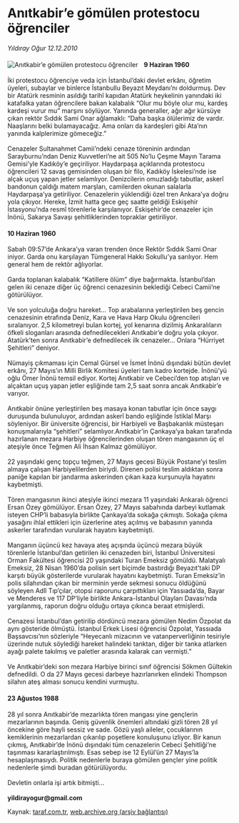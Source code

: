 # Anıtkabir’e gömülen protestocu öğrenciler

*Yıldıray Oğur 12.12.2010*

<div class="yazi"><img align="left" alt="Anıtkabir’e gömülen protestocu öğrenciler" border="0" src="http://www.taraf.com.tr/fotoraflar/makaleler/anitkabir-e-gomulen-protestocu-ogrenciler_8263_orijinal.jpg" style="border-right-width:10px; border-color:#FFFFFF"/><h4>9 Haziran 1960</h4>
<p>İki protestocu öğrenciye veda için İstanbul’daki devlet erkânı, öğretim üyeleri, subaylar ve binlerce İstanbullu Beyazıt Meydanı’nı doldurmuş. Dev bir Atatürk resminin asıldığı tarihî kapıdan Atatürk heykelinin yanındaki iki katafalka yatan öğrencilere bakan kalabalık “Olur mu böyle olur mu, kardeş kardeşi vurur mu” marşını söylüyor. Yanında generaller, ağır ağır kürsüye çıkan rektör Sıddık Sami Onar ağlamaklı: “Daha başka ölülerimiz de vardır. Naaşlarını belki bulamayacağız. Ama onları da kardeşleri gibi Ata’nın yanında kalplerimize gömeceğiz.” <br/><br/>Cenazeler Sultanahmet Camii’ndeki cenaze töreninin ardından Sarayburnu’ndan Deniz Kuvvetleri’ne ait 505 No’lu Çeşme Mayın Tarama Gemisi’yle Kadıköy’e geçiriliyor. Haydarpaşa açıklarında protestocu öğrencileri 12 savaş gemisinden oluşan bir filo, Kadıköy İskelesi’nde ise alçak uçuş yapan jetler selamlıyor. Denizcilerin omuzladığı tabutlar, askerî bandonun çaldığı matem marşları, camilerden okunan salalarla Haydarpaşa’ya getiriliyor. Cenazelerin yüklendiği özel tren Ankara’ya doğru yola çıkıyor. Hereke, İzmit hatta gece geç saatte geldiği Eskişehir İstasyonu’nda resmî törenlerle karşılanıyor. Eskişehir’de cenazeler için İnönü, Sakarya Savaşı şehitliklerinden topraklar getiriliyor.<br/></p>
<h4>10 Haziran 1960</h4>
<p>Sabah 09:57’de Ankara’ya varan trenden önce Rektör Sıddık Sami Onar iniyor. Garda onu karşılayan Tümgeneral Hakkı Sokullu’ya sarılıyor. Hem general hem de rektör ağlıyorlar. <br/><br/>Garda toplanan kalabalık “Katillere ölüm” diye bağırmakta. İstanbul’dan gelen iki cenaze diğer üç öğrenci cenazesinin beklediği Cebeci Camii’ne götürülüyor. <br/><br/>Ve son yolculuğa doğru hareket... Top arabalarına yerleştirilen beş gencin cenazesinin etrafında Deniz, Kara ve Hava Harp Okulu öğrencileri sıralanıyor. 2,5 kilometreyi bulan kortej, yol kenarına dizilmiş Ankaralıların öfkeli sloganları arasında defnedilecekleri Anıtkabir’e doğru yola çıkıyor. Atatürk’ten sonra Anıtkabir’e defnedilecek ilk cenazeler... Onlara “Hürriyet Şehitleri” deniyor. <br/><br/>Nümayiş çıkmaması için Cemal Gürsel ve İsmet İnönü dışındaki bütün devlet erkânı, 27 Mayıs’ın Milli Birlik Komitesi üyeleri tam kadro kortejde. İnönü’yü oğlu Ömer İnönü temsil ediyor. Kortej Anıtkabir ve Cebeci’den top atışları ve alçaktan uçuş yapan jetler eşliğinde tam 2,5 saat sonra ancak Anıtkabir’e varıyor. <br/><br/>Anıtkabir önüne yerleştirilen beş masaya konan tabutlar için önce saygı duruşunda bulunuluyor, ardından askerî bando eşliğinde İstiklal Marşı söyleniyor. Bir üniversite öğrencisi, bir Harbiyeli ve Başbakanlık müsteşarı konuşmalarıyla “şehitleri” selamlıyor.Anıtkabir’in Çankaya’ya bakan tarafında hazırlanan mezara Harbiye öğrencilerinden oluşan tören mangasının üç el ateşiyle önce Teğmen Ali İhsan Kalmaz gömülüyor. <br/><br/>22 yaşındaki genç topçu teğmen, 27 Mayıs gecesi Büyük Postane’yi teslim almaya çalışan Harbiyelilerden biriydi. Direnen polisi teslim aldıktan sonra paniğe kapılan bir jandarma askerinden çıkan kaza kurşunuyla hayatını kaybetmişti. <br/><br/>Tören mangasının ikinci ateşiyle ikinci mezara 11 yaşındaki Ankaralı öğrenci Ersan Özey gömülüyor. Ersan Özey, 27 Mayıs sabahında darbeyi kutlamak isteyen CHP’li babasıyla birlikte Çankaya’da sokağa çıkmıştı. Sokağa çıkma yasağını ihlal ettikleri için üzerlerine ateş açılmış ve babasının yanında askerler tarafından vurularak hayatını kaybetmişti. <br/><br/>Manganın üçüncü kez havaya ateş açışında üçüncü mezara büyük törenlerle İstanbul’dan getirilen iki cenazeden biri, İstanbul Üniversitesi Orman Fakültesi öğrencisi 20 yaşındaki Turan Emeksiz gömüldü. Malatyalı Emeksiz, 28 Nisan 1960’da polisin sert biçimde bastırdığı Beyazıt’taki DP karşıtı büyük gösterilerde vurularak hayatını kaybetmişti. Turan Emeksiz’in polis silahından çıkan bir merminin yerde sekmesi sonucu öldüğünü söyleyen Adlî Tıp’çılar, otopsi raporunu çarpıttıkları için Yassıada’da, Bayar ve Menderes ve 117 DP’liyle birlikte Ankara-İstanbul Olayları Davası’nda yargılanmış, raporun doğru olduğu ortaya çıkınca beraat etmişlerdi. <br/><br/>Cenazesi İstanbul’dan getirilip dördüncü mezara gömülen Nedim Özpolat da aynı gösteride ölmüştü. İstanbul Erkek Lisesi öğrencisi Özpolat, Yassıada Başsavcısı’nın sözleriyle “Heyecanlı mizacının ve vatanperverliğinin tesiriyle üzerinde nutuk söylediği hareket halindeki tanktan, diğer bir tanka atlarken ayağı palete takılmış ve paletler arasında kalarak can vermişti.” <br/><br/>Ve Anıtkabir’deki son mezara Harbiye birinci sınıf öğrencisi Sökmen Gültekin defnedildi. O da 27 Mayıs gecesi darbeye hazırlanırken elindeki Thompson silahın ateş alması sonucu kendini vurmuştu.<br/></p>
<h4>23 Ağustos 1988</h4>
<p>28 yıl sonra Anıtkabir’de mezarlıkta tören mangası yine gençlerin mezarlarının başında. Geniş güvenlik önemleri altındaki gizli tören 28 yıl öncekine göre hayli sessiz ve sade. Gözü yaşlı aileler, çocuklarının kemiklerinin mezarlardan çıkarılıp poşetlere konuluşunu izliyor. Bir kanun çıkmış, Anıtkabir’de İnönü dışındaki tüm cenazelerin Cebeci Şehitliği’ne taşınması kararlaştırılmıştı. Esas sebep ise 12 Eylül’ün 27 Mayıs’la hesaplaşmasıydı. Politik nedenlerle buraya gömülen gençler yine politik nedenlerle şimdi buradan götürülüyordu. <br/><br/>Devletin onlarla işi artık bitmişti... <b><br/><br/>yildirayogur@gmail.com</b></p></div>

Kaynak: [taraf.com.tr](http://www.taraf.com.tr:80/yildiray-ogur/makale-anitkabir-e-gomulen-protestocu-ogrenciler.htm), [web.archive.org (arşiv bağlantısı)](http://web.archive.org/web/20101213194421/http://www.taraf.com.tr:80/yildiray-ogur/makale-anitkabir-e-gomulen-protestocu-ogrenciler.htm)
